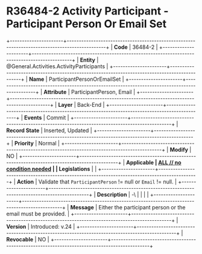 ﻿---
erp.type: front-end-business-rule
erp.entity: General.Activities.ActivityParticipants
---

# R36484-2 Activity Participant - Participant Person Or Email Set  
+----------------------+----------------------------------------------------------------------------------------------+
| **Code**             | 36484-2                                                                                      |
+----------------------+----------------------------------------------------------------------------------------------+
| **Entity**           | @General.Activities.ActivityParticipants                                                     |
+----------------------+----------------------------------------------------------------------------------------------+
| **Name**             | ParticipantPersonOrEmailSet                                                                  |
+----------------------+----------------------------------------------------------------------------------------------+
| **Attribute**        | ParticipantPerson, Email                                                                     |
+----------------------+----------------------------------------------------------------------------------------------+
| **Layer**            | Back-End                                                                                     |
+----------------------+----------------------------------------------------------------------------------------------+
| **Events**           | Commit                                                                                       |
+----------------------+----------------------------------------------------------------------------------------------+
| **Record State**     | Inserted, Updated                                                                            |
+----------------------+----------------------------------------------------------------------------------------------+
| **Priority**         | Normal                                                                                       |
+----------------------+----------------------------------------------------------------------------------------------+
| **Modify**           | NO                                                                                           |
+----------------------+----------------------------------------------------------------------------------------------+
| **Applicable         | [ALL // no condition needed](xref:applicable-legislations)                                   |
| Legislations**       |                                                                                              |
+----------------------+----------------------------------------------------------------------------------------------+
| **Action**           | Validate that `ParticipantPerson` != null or `Email` != null.                                |
+----------------------+----------------------------------------------------------------------------------------------+
| **Description**      | -\                                                                                           |
|                      |                                                                                              |
+----------------------+----------------------------------------------------------------------------------------------+
| **Message**          | Either the participant person or the email must be provided.                                 |
+----------------------+----------------------------------------------------------------------------------------------+
| **Version**          | Introduced: v.24                                                                             |
+----------------------+----------------------------------------------------------------------------------------------+
| **Revocable**        | NO                                                                                           |
+----------------------+----------------------------------------------------------------------------------------------+
